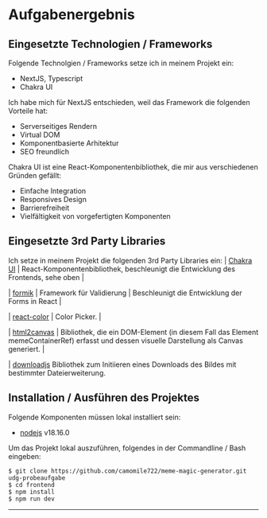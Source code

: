 # Aufgabenergebnis

## Eingesetzte Technologien / Frameworks

Folgende Technolgien / Frameworks setze ich in meinem Projekt ein:

- NextJS, Typescript
- Chakra UI

Ich habe mich für NextJS entschieden, weil das Framework die folgenden Vorteile hat:

- Serverseitiges Rendern
- Virtual DOM
- Komponentbasierte Arhitektur
- SEO freundlich

Chakra UI ist eine React-Komponentenbibliothek, die mir aus verschiedenen Gründen gefällt:

- Einfache Integration
- Responsives Design
- Barrierefreiheit
- Vielfältigkeit von vorgefertigten Komponenten

## Eingesetzte 3rd Party Libraries

Ich setze in meinem Projekt die folgenden 3rd Party Libraries ein:
| [Chakra UI](https://chakra-ui.com/) | React-Komponentenbibliothek, beschleunigt die Entwicklung des Frontends, sehe oben |

| [formik](https://formik.org/docs/examples/basic) | Framework für Validierung | Beschleunigt die Entwicklung der Forms in React |

| [react-color](https://casesandberg.github.io/react-color/) | Color Picker. |

| [html2canvas](https://html2canvas.hertzen.com/getting-started) | Bibliothek, die ein DOM-Element (in diesem Fall das Element memeContainerRef) erfasst und dessen visuelle Darstellung als Canvas generiert. |

| [downloadjs](https://www.npmjs.com/package/downloadjs) Bibliothek zum Initiieren eines Downloads des Bildes mit bestimmter Dateierweiterung.

## Installation / Ausführen des Projektes

Folgende Komponenten müssen lokal installiert sein:

- [nodejs](https://nodejs.org/en/) v18.16.0

Um das Projekt lokal auszuführen, folgendes in der Commandline / Bash eingeben:

```console
$ git clone https://github.com/camomile722/meme-magic-generator.git udg-probeaufgabe
$ cd frontend
$ npm install
$ npm run dev
```

---

